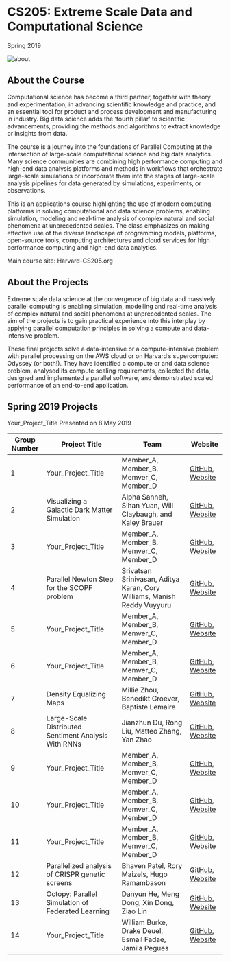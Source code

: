 # CS205: Extreme Scale Data and Computational Science
Spring 2019

![about](http://iacs-courses.seas.harvard.edu/courses/cs205/images/cs205.png)


## About the Course

Computational science has become a third partner, together with theory and experimentation, in advancing scientific knowledge and practice, and an essential tool for product and process development and manufacturing in industry. Big data science adds the ‘fourth pillar’ to scientific advancements, providing the methods and algorithms to extract knowledge or insights from data.

The course is a journey into the foundations of Parallel Computing at the intersection of large-scale computational science and big data analytics. Many science communities are combining high performance computing and high-end data analysis platforms and methods in workflows that orchestrate large-scale simulations or incorporate them into the stages of large-scale analysis pipelines for data generated by simulations, experiments, or observations.

This is an applications course highlighting the use of modern computing platforms in solving computational and data science problems, enabling simulation, modeling and real-time analysis of complex natural and social phenomena at unprecedented scales. The class emphasizes on making effective use of the diverse landscape of programming models, platforms, open-source tools, computing architectures and cloud services for high performance computing and high-end data analytics.

Main course site: Harvard-CS205.org

## About the Projects

Extreme scale data science at the convergence of big data and massively parallel computing is enabling simulation, modelling and real-time analysis of complex natural and social phenomena at unprecedented scales. The aim of the projects is to gain practical experience into this interplay by applying parallel computation principles in solving a compute and data-intensive problem.

These final projects solve a data-intensive or a compute-intensive problem with parallel processing on the AWS cloud or on Harvard’s supercomputer: Odyssey (or both!). They have identified a compute or and data science problem, analysed its compute scaling requirements, collected the data, designed and implemented a parallel software, and demonstrated scaled performance of an end-to-end application.

## Spring 2019 Projects
Your_Project_Title
Presented on 8 May 2019

| Group Number | Project Title | Team | Website
| ------------ | --------- | --------- | -------- |
|1 | Your_Project_Title | Member_A, Member_B, Memver_C, Member_D | [GitHub](https://your_github_repo), [Website](https://your_web_site) |
|2 | Visualizing a Galactic Dark Matter Simulation | Alpha Sanneh, Sihan Yuan, Will Claybaugh, and Kaley Brauer | [GitHub](https://github.com/kaleybrauer/galactic-vis), [Website](https://kaleybrauer.github.io/galactic-vis/) |
|3 | Your_Project_Title | Member_A, Member_B, Memver_C, Member_D | [GitHub](https://your_github_repo), [Website](https://your_web_site) |
|4 | Parallel Newton Step for the SCOPF problem | Srivatsan Srinivasan, Aditya Karan, Cory Williams, Manish Reddy Vuyyuru| [GitHub](https://github.com/Srivatsan-Srinivasan/cs205-final-project), [Website](https://srivatsan-srinivasan.github.io/cs205-final-project/) |
|5 | Your_Project_Title | Member_A, Member_B, Memver_C, Member_D | [GitHub](https://your_github_repo), [Website](https://your_web_site) |
|6 | Your_Project_Title | Member_A, Member_B, Memver_C, Member_D | [GitHub](https://your_github_repo), [Website](https://your_web_site) |
|7 | Density Equalizing Maps | Millie Zhou, Benedikt Groever, Baptiste Lemaire | [GitHub](https://github.com/BGroever/DEM), [Website](https://milliezhou.github.io/cartogram/) 
|8 | Large-Scale Distributed Sentiment Analysis With RNNs | Jianzhun Du, Rong Liu, Matteo Zhang, Yan Zhao | [GitHub](https://github.com/Duuuuuu/Large-Scale-Distributed-Sentiment-Analysis-with-RNNs), [Website](https://sophieyanzhao.github.io) |
|9 | Your_Project_Title | Member_A, Member_B, Memver_C, Member_D | [GitHub](https://your_github_repo), [Website](https://your_web_site) |
|10 | Your_Project_Title | Member_A, Member_B, Memver_C, Member_D | [GitHub](https://your_github_repo), [Website](https://your_web_site) |
|11 | Your_Project_Title | Member_A, Member_B, Memver_C, Member_D | [GitHub](https://your_github_repo), [Website](https://your_web_site) |
|12 | Parallelized analysis of CRISPR genetic screens | Bhaven Patel, Rory Maizels, Hugo Ramambason | [GitHub](https://github.com/rohuba/PACS), [Website](https://rohuba.github.io/PACS/) |
|13 | Octopy: Parallel Simulation of Federated Learning | Danyun He, Meng Dong, Xin Dong, Ziao Lin | [GitHub](https://github.com/m7dong/Octopy), [Website](https://www.meng-dong.me/Octopy/#Discussion) |
|14 | Your_Project_Title | William Burke, Drake Deuel, Esmail Fadae, Jamila Pegues | [GitHub](https://github.com/ddeuel/CS205), [Website](https://github.com/ddeuel/CS205) |
